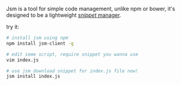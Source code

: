 Jsm is a tool for simple code management, unlike npm or bower, it's designed to be a lightweight [*snippet* manager](/doc). 

try it:

```bash
# install jsm using npm
npm install jsm-client -g

# edit some script, require snippet you wanna use
vim index.js

# use jsm download snippet for index.js file now!
jsm install index.js

```
